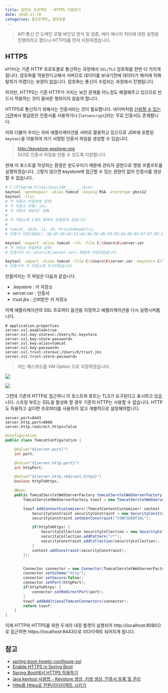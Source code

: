 ```yaml
---
title: 잠만보 프로젝트 - HTTPS 지원하기
date: 2018-11-10
categories: [프로젝트, 잠만보]
---
```


> API 통신 간 도메인 모델 바인딩 방식 및 검증, 에러 메시지 처리에 대한 설정을 진행하려고 했으나 HTTPS를 먼저 지원하겠습니다.  

## HTTPS  
`HTTPS`는 기존 HTTP 프로토콜로 통신하는 과정에서 `SSL/TLS` 암호화를 한번 더 거치게 됩니다. 암호화를 적용한다고해서 서버으로 데이터를 보내기전에 데이터가 해커에 의해 탈취가 어렵다는 보장이 없습니다. 암호화는 통신이 수립되는 과정에서 진행됩니다.  

하지만, HTTPS는 기존 HTTP가 가지는 보안 문제를 어느정도 해결해주고 있으므로 반드시 적용하는 것이 올바른 행위이지 않을까 합니다.

HTTPS로 통신하기 위해서는 인증서라는 것이 필요합니다. 네이버처럼 [신뢰할 수 있는 기관](https://www.comodo.com/about/comodo-agreements.php)에서 발급받은 인증서를 사용하거나 [`letsencrypt`]라는 무료 인증서도 존재합니다.  

이와 더불어 우리는 자바 애플리케이션을 서버로 활용하고 있으므로 JDK에 포함된 `keytool`을 이용하여 자기 서명된 인증서 파일을 생성할 수 있습니다.  

> http://keystore-explorer.org  
> GUI로 인증서 파일을 만들 수 있도록 지원합니다.  

현재 이 포스트를 작성하는 환경은 윈도우이기 때문에 관리자 권한으로 명령 프롬프트를 실행하겠습니다. 그렇지 않으면 keystore에 접근할 수 있는 권한이 없어 인증서를 생성할 수 없습니다.  
```sh
# C:\Program Files\Java\jdk_______\bin>
keytool -genkeypair -alias tomcat -keyalg RSA -storetype pkcs12
keytool -list
# 키 저장소 비밀번호 입력:
# 키 저장소 유형: jks
# 키 저장소 제공자: SUN
#
# 키 저장소에 1개의 항목이 포함되어 있습니다.
#
# tomcat, 2018. 11. 10, PrivateKeyEntry,
# 인증서 지문(SHA1): 56:AF:E6:A5:51:AA:9A:3E:4D:F8:59:6A:0A:B3:07:D7:9F:3A:B2:3F

keytool -export -alias tomcat -rfc -file C:\Users\K\server.cer
# 키 저장소 비밀번호 입력:
# 인증서가 <C:\Users\K\server.cer> 파일에 저장되었습니다.

keytool -import -alias tomcat -file C:\Users\K\server.cer -keystore C:\Users\K\trust.jks
# 인증서가 키 저장소에 추가되었습니다.
```

만들어지는 각 파일은 다음과 같습니다.
 - .keystore : 키 저장소  
 - server.cer : 인증서
 - trust.jks : 신뢰받은 키 저장소

이제 애플리케이션의 SSL 프로퍼티 옵션을 지정하고 애플리케이션을 다시 실행시켜봅니다.  
```properties
# application.properties
server.ssl.enabled=true
server.ssl.key-store=C:/Users/K/.keystore
server.ssl.key-store-password=
server.ssl.key-alias=tomcat
server.ssl.key-password=
server.ssl.trust-store=C:/Users/K/trust.jks
server.ssl.trust-store-password=
```
> 저는 패스워드를 VM Option 으로 지정하였습니다.

![](/images/spring/spring-boot-keystore.png)  

![](/images/spring/spring-boot-https-nohttp.png)  

그런데 기존의 HTTP로 접근하니 이 호스트와 포트는 TLS가 요구된다고 표시하고 있습니다. 스프링 부트는 SSL을 활성화 할 경우 기존의 HTTP는 사용할 수 없습니다. HTTP도 허용하고 싶다면 프로퍼티를 사용하지 않고 개별적으로 설정해야합니다.  

```properties
server.port=8443
server.http.port=8080
server.http.redirect.https=false
```  

```java
@Configuration
public class TomcatConfiguration {

    @Value("${server.port}")
    int port;

    @Value("${server.http.port}")
    int httpPort;

    @Value("${server.http.redirect.https}")
    boolean httpToHttps;

    @Bean
    public TomcatServletWebServerFactory tomcatServletWebServerFactory() {
        TomcatServletWebServerFactory tswsf = new TomcatServletWebServerFactory();

        tswsf.addContextCustomizers((TomcatContextCustomizer) context -> {
            SecurityConstraint securityConstraint = new SecurityConstraint();
            securityConstraint.setUserConstraint("CONFIDENTIAL");

            if(httpToHttps) {
                SecurityCollection securityCollection = new SecurityCollection();
                securityCollection.addPattern("/*");
                securityConstraint.addCollection(securityCollection);
            }
            context.addConstraint(securityConstraint);
        });


        Connector connector = new Connector(TomcatServletWebServerFactory.DEFAULT_PROTOCOL);
        connector.setScheme("http");
        connector.setSecure(false);
        connector.setPort(httpPort);
        if(httpToHttps) {
            connector.setRedirectPort(port);
        }
        tswsf.addAdditionalTomcatConnectors(connector);
        return tswsf;
    }
}
```

이제 HTTP와 HTTPS를 위한 두개의 내장 톰캣이 실행되어 http://localhost:8080으로 접근하면 https://localhost:8443으로 리다이렉트 되어지게 됩니다.  



## 참고  
- [spring-boot-howto-configure-ssl](https://docs.spring.io/spring-boot/docs/current-SNAPSHOT/reference/htmlsingle/#howto-configure-ssl)  
- [Enable HTTPS in Spring Boot](https://www.drissamri.be/blog/java/enable-https-in-spring-boot/)  
- [Spring Boot에서 HTTPS 적용하기](https://elfinlas.github.io/2017/11/29/springboot-https/)  
- [java keytool 사용법 - Keystore 생성, 키쌍 생성, 인증서 등록 및 관리](https://www.lesstif.com/pages/viewpage.action?pageId=20775436)  
- [Http를 Https로 전환/리다이렉트 시키기](http://annajinee.tistory.com/25)
